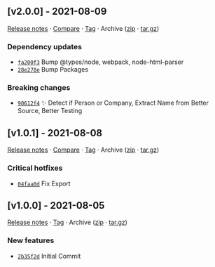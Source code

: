 ## [v2.0.0] - 2021-08-09

[Release notes](https://github.com/kaaax0815/dastelefonbuchscraper/releases/tag/v2.0.0) · [Compare](https://github.com/kaaax0815/dastelefonbuchscraper/compare/v1.0.1...v2.0.0) · [Tag](https://github.com/kaaax0815/dastelefonbuchscraper/tree/v2.0.0) · Archive ([zip](https://github.com/kaaax0815/dastelefonbuchscraper/archive/v2.0.0.zip) · [tar.gz](https://github.com/kaaax0815/dastelefonbuchscraper/archive/v2.0.0.tar.gz))

### Dependency updates

- [`fa200f3`](https://github.com/kaaax0815/dastelefonbuchscraper/commit/fa200f3)  Bump @types/node, webpack, node-html-parser
- [`28e278e`](https://github.com/kaaax0815/dastelefonbuchscraper/commit/28e278e)  Bump Packages

### Breaking changes

- [`90612f4`](https://github.com/kaaax0815/dastelefonbuchscraper/commit/90612f4) ✨ Detect if Person or Company, Extract Name from Better Source, Better Testing

## [v1.0.1] - 2021-08-08

[Release notes](https://github.com/kaaax0815/dastelefonbuchscraper/releases/tag/v1.0.1) · [Compare](https://github.com/kaaax0815/dastelefonbuchscraper/compare/v1.0.0...v1.0.1) · [Tag](https://github.com/kaaax0815/dastelefonbuchscraper/tree/v1.0.1) · Archive ([zip](https://github.com/kaaax0815/dastelefonbuchscraper/archive/v1.0.1.zip) · [tar.gz](https://github.com/kaaax0815/dastelefonbuchscraper/archive/v1.0.1.tar.gz))

### Critical hotfixes

- [`04faa0d`](https://github.com/kaaax0815/dastelefonbuchscraper/commit/04faa0d)  Fix Export

## [v1.0.0] - 2021-08-05

[Release notes](https://github.com/kaaax0815/dastelefonbuchscraper/releases/tag/v1.0.0) · [Tag](https://github.com/kaaax0815/dastelefonbuchscraper/tree/v1.0.0) · Archive ([zip](https://github.com/kaaax0815/dastelefonbuchscraper/archive/v1.0.0.zip) · [tar.gz](https://github.com/kaaax0815/dastelefonbuchscraper/archive/v1.0.0.tar.gz))

### New features

- [`2b35f2d`](https://github.com/kaaax0815/dastelefonbuchscraper/commit/2b35f2d)  Initial Commit
